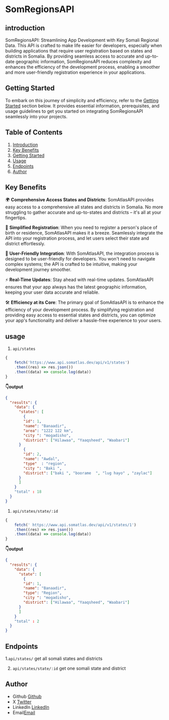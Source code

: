 # SomRegionsAPI

## introduction

SomRegionsAPI: Streamlining App Development with Key Somali Regional Data. This API is crafted to make life easier for developers, especially when building applications that require user registration based on states and districts in Somalia. By providing seamless access to accurate and up-to-date geographic information, SomRegionsAPI reduces complexity and enhances the efficiency of the development process, enabling a smoother and more user-friendly registration experience in your applications.

## Getting Started

To embark on this journey of simplicity and efficiency, refer to the [Getting Started](#getting-started) section below. It provides essential information, prerequisites, and usage guidelines to get you started on integrating SomRegionsAPI seamlessly into your projects.

## Table of Contents

1. [Introduction](#introduction)
2. [Key Benefits](#key-benefits)
3. [Getting Started](#getting-started)
4. [Usage](#usage)
5. [Endpoints](#endpoints)
6. [Author](#author)

## Key Benefits

🌍 **Comprehensive Access States and Districts**: SomAtlasAPI provides easy access to a comprehensive all states and districts in Somalia. No more struggling to gather accurate and up-to-states and districts – it's all at your fingertips.

🚀 **Simplified Registration**: When you need to register a person's place of birth or residence, SomAtlasAPI makes it a breeze. Seamlessly integrate the API into your registration process, and let users select their state and district effortlessly.

📲 **User-Friendly Integration**: With SomAtlasAPI, the integration process is designed to be user-friendly for developers. You won't need to navigate complex systems; the API is crafted to be intuitive, making your development journey smoother.

⚡ **Real-Time Updates**: Stay ahead with real-time updates. SomAtlasAPI ensures that your app always has the latest geographic information, keeping your user data accurate and reliable.

🛠️ **Efficiency at its Core**: The primary goal of SomAtlasAPI is to enhance the efficiency of your development process. By simplifying registration and providing easy access to essential states and districts, you can optimize your app's functionality and deliver a hassle-free experience to your users.

## usage

1. `api/states`

```js
{
    fetch('https://www.api.somatlas.dev/api/v1/states')
    .then((res) => res.json())
    .then((data) => console.log(data))
}
```

**👇output**

```json
{
  "results": {
    "data": {
      "states": [
        {
        "id": 1,
        "name": "Banaadir",
        "area": "1222 122 km",
        "city ": "mogadisho",
        "district": ["Hilawaa", "Yaaqsheed", "Waabari"]
      }
        {
        "id": 2,
        "name": "Awdal",
        "type"  : "region",
        "city ": "Baki ",
        "district": ["baki ", "boorame  ", "lug hayo" , "zaylac"]
      }
      ]
    }
    "total" : 18
  }
}
```

1. `api/states/state/:id`

```js
{
    fetch(' https://www.api.somatlas.dev/api/v1/states/1')
    .then((res) => res.json())
    .then((data) => console.log(data))
}
```

**👇output**

```json
{
  "results": {
    "data": {
      "state": [
        {
        "id": 1,
        "name": "Banaadir",
        "type": "Region",
        "city ": "mogadisho",
        "district": ["Hilawaa", "Yaaqsheed", "Waabari"]
      }
      ]
    }
    "total" : 2
  }
}
```

## Endpoints

1.`api/states/` get all somali states and districts

2. `api/states/state/:id` get one somali state and district

## Author

- Github [Github](https://github.com/Ashakour1)
- X [Twitter](https://twitter.com/somatlasdev)
- LinkedIn [LinkedIn](https://www.linkedin.com/in/a-shakour-mohammed-90836725a/)
- Email[Email](engshakrayare114@gmail.com)

